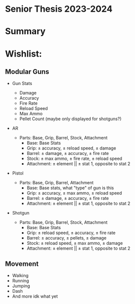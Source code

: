 # Senior Thesis 2023-2024

# Summary



# Wishlist:

## Modular Guns

- Gun Stats
    - Damage
    - Accuracy
    - Fire Rate
    - Reload Speed
    - Max Ammo
    - Pellet Count (maybe only displayed for shotguns?)

- AR
    - Parts: Base, Grip, Barrel, Stock, Attachment
        - Base: Base Stats
        - Grip: ± accuracy, ± reload speed, ± damage
        - Barrel: ± damage, ± accuracy, ± fire rate
        - Stock: ± max ammo, ± fire rate, ± reload speed
        - Attachment: ± element || ± stat 1, opposite to stat 2 
- Pistol
    - Parts: Base, Grip, Barrel, Attachment
        - Base: Base stats, what "type" of gun is this
        - Grip: ± accuracy, ± max ammo, ± reload speed
        - Barrel: ± damage, ± accuracy, ± fire rate
        - Attachment: ± element || ± stat 1, opposite to stat 2
- Shotgun
    - Parts: Base, Grip, Barrel, Stock, Attachment
        - Base: Base Stats
        - Grip: ± reload speed, ± accuracy, ± fire rate
        - Barrel: ± accuracy, ± pellets, ± damage
        - Stock: ± reload speed, ± max ammo, ± damage
        - Attachment: ± element || ± stat 1, opposite to stat 2

## Movement
- Walking
- Running
- Jumping
- Dash
- And more idk what yet
